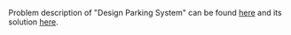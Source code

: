 Problem description of "Design Parking System" can be found [here](https://leetcode.com/problems/design-parking-system/description/) and its solution [here]().